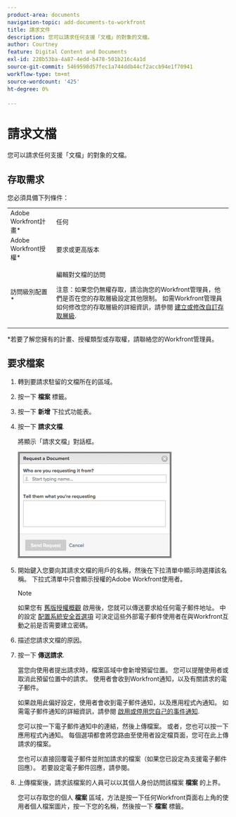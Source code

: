 ```yaml
---
product-area: documents
navigation-topic: add-documents-to-workfront
title: 請求文件
description: 您可以請求任何支援「文檔」的對象的文檔。
author: Courtney
feature: Digital Content and Documents
exl-id: 228b53ba-4a87-4edd-b478-501b216c4a1d
source-git-commit: 5469598d57fec1a744ddb44cf2accb94e1f70941
workflow-type: tm+mt
source-wordcount: '425'
ht-degree: 0%

---
```


# 請求文檔

您可以請求任何支援「文檔」的對象的文檔。

## 存取需求

您必須具備下列條件：

<table style="table-layout:auto"> 
 <col> 
 <col> 
 <tbody> 
  <tr> 
   <td role="rowheader">Adobe Workfront計畫*</td> 
   <td> <p> 任何</p> </td> 
  </tr> 
  <tr> 
   <td role="rowheader">Adobe Workfront授權*</td> 
   <td> <p>要求或更高版本</p> </td> 
  </tr> 
  <tr> 
   <td role="rowheader">訪問級別配置*</td> 
   <td> <p>編輯對文檔的訪問</p> <p>注意：如果您仍無權存取，請洽詢您的Workfront管理員，他們是否在您的存取層級設定其他限制。 如需Workfront管理員如何修改您的存取層級的詳細資訊，請參閱 <a href="../../administration-and-setup/add-users/configure-and-grant-access/create-modify-access-levels.md" class="MCXref xref">建立或修改自訂存取層級</a>.</p> </td> 
  </tr> 
 </tbody> 
</table>

&#42;若要了解您擁有的計畫、授權類型或存取權，請聯絡您的Workfront管理員。

## 要求檔案

1. 轉到要請求駐留的文檔所在的區域。
1. 按一下 **檔案** 標籤。 
1. 按一下 **新增** 下拉式功能表。

1. 按一下 **請求文檔**.

   將顯示「請求文檔」對話框。

   ![document_request.png](assets/document-request-350x242.png)

1. 開始鍵入您要向其請求文檔的用戶的名稱，然後在下拉清單中顯示時選擇該名稱。 下拉式清單中只會顯示授權的Adobe Workfront使用者。

   >[!NOTE]
   >
   >如果您有 [舊版授權概觀](../../administration-and-setup/add-users/access-levels-and-object-permissions/wf-licenses.md) 啟用後，您就可以傳送要求給任何電子郵件地址。 中的設定 [配置系統安全首選項](../../administration-and-setup/manage-workfront/security/configure-security-preferences.md) 可決定這些外部電子郵件使用者在與Workfront互動之前是否需要建立密碼。 

1. 描述您請求文檔的原因。
1. 按一下 **傳送請求**.

   當您向使用者提出請求時，檔案區域中會新增預留位置。 您可以提醒使用者或取消此預留位置中的請求。 使用者會收到Workfront通知，以及有關請求的電子郵件。

   如果啟用此偏好設定，使用者會收到電子郵件通知，以及應用程式內通知。 如需電子郵件通知的詳細資訊，請參閱 [啟用或停用您自己的事件通知](../../workfront-basics/using-notifications/activate-or-deactivate-your-own-event-notifications.md).

   您可以按一下電子郵件通知中的連結，然後上傳檔案。 或者，您也可以按一下應用程式內通知。 每個選項都會將您路由至使用者設定檔頁面，您可在此上傳請求的檔案。

   您也可以直接回覆電子郵件並附加請求的檔案（如果您已設定為支援電子郵件回應）。 若要設定電子郵件回應，請參閱。

1. 上傳檔案後，請求該檔案的人員可以以其個人身份訪問該檔案 **檔案** 的上界。

   您可以存取您的個人 **檔案** 區域，方法是按一下任何Workfront頁面右上角的使用者個人檔案圖片，按一下您的名稱，然後按一下 **檔案** 標籤。
